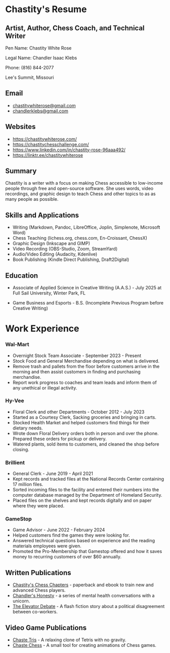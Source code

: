 # Chastity's Resume

## Artist, Author, Chess Coach, and Technical Writer

Pen Name: Chastity White Rose

Legal Name: Chandler Isaac Klebs

Phone: (816) 844-2077

Lee's Summit, Missouri

## Email

- chastitywhiterose@gmail.com
- chandlerklebs@gmail.com

## Websites

- <https://chastitywhiterose.com/>
- <https://chastitychesschallenge.com/>
- <https://www.linkedin.com/in/chastity-rose-96aaa492/>
- <https://linktr.ee/chastitywhiterose>

## Summary

Chastity is a writer with a focus on making Chess accessible to low-income people through free and open-source
software. She uses words, video recordings, and graphic design to teach Chess and other topics to as as many
people as possible.

## Skills and Applications

- Writing (Markdown, Pandoc, LibreOffice, Joplin, Simplenote, Microsoft Word)
- Chess Teaching (lichess.org, chess.com, En-Croissant, ChessX)
- Graphic Design (Inkscape and GIMP)
- Video Recording (OBS-Studio, Zoom, StreamYard)
- Audio/Video Editing (Audacity, Kdenlive)
- Book Publishing (Kindle Direct Publishing, Draft2Digital)

## Education

- Associate of Applied Science in Creative Writing (A.A.S.) - July 2025 at Full Sail University, Winter Park, FL

- Game Business and Esports - B.S. (Incomplete Previous Program before Creative Writing)

# Work Experience

### Wal-Mart

- Overnight Stock Team Associate - September 2023 - Present
- Stock Food and General Merchandise depending on what is delivered.
- Remove trash and pallets from the floor before customers arrive in the morning and then assist customers in finding and purchasing merchandise.
- Report work progress to coaches and team leads and inform them of any unethical or illegal activity.

### Hy-Vee

- Floral Clerk and other Departments - October 2012 - July 2023
- Started as a Courtesy Clerk, Sacking groceries and bringing in carts.
- Stocked Health Market and helped customers find things for their dietary needs.
- Wrote down Floral Delivery orders both in person and over the phone. Prepared these orders for pickup or delivery.
- Watered plants, sold items to customers, and cleaned the shop before closing.


### Brillient
- General Clerk - June 2019 - April 2021
- Kept records and tracked files at the National Records Center containing 17 million files.
- Sorted incoming files to the facility and entered their numbers into the computer database managed by the Department of Homeland Security.
- Placed files on the shelves and kept records digitally and on paper where they were placed.


### GameStop
- Game Advisor - June 2022 - February 2024
- Helped customers find the games they were looking for.
- Answered technical questions based on experience and the reading materials employees were given.
- Promoted the Pro-Membership that Gamestop offered and how it saves money to recurring customers of over $60 annually.


## Written Publications

- [Chastity's Chess Chapters](https://www.amazon.com/dp/B0F44DG4XD) - paperback and ebook to train new and advanced Chess players.
- [Chandler's Honesty](https://www.amazon.com/dp/B08YDT2XQG) - a series of mental health conversations with a unicorn.
- [The Elevator Debate](https://adelaidebooks.org/the-elevator-debate) - A flash fiction story about a political disagreement between co-workers.

## Video Game Publications

- [Chaste Tris](https://store.steampowered.com/app/1986120/Chaste_Tris/) - A relaxing clone of Tetris with no gravity.
- [Chaste Chess](https://chastitywhiterose.itch.io/cpu-chaste-chess) - A small tool for creating animations of Chess games.

